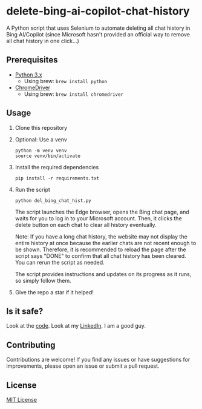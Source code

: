 # delete-bing-ai-copilot-chat-history

A Python script that uses Selenium to automate deleting all chat history in Bing AI/Copilot (since Microsoft hasn't provided an official way to remove all chat history in one click...)

## Prerequisites

- [Python 3.x](https://www.python.org/downloads/)
  - Using brew: `brew install python`
- [ChromeDriver](https://chromedriver.chromium.org/downloads)
  - Using brew: `brew install chromedriver`

## Usage

1. Clone this repository
2. Optional: Use a venv

    ```shell
    python -m venv venv
    source venv/bin/activate
    ```

3. Install the required dependencies

    ```shell
    pip install -r requirements.txt
    ```

4. Run the script

    ```shell
    python del_bing_chat_hist.py
    ```

    The script launches the Edge browser, opens the Bing chat page, and waits for you to log in to your Microsoft account. Then, it clicks the delete button on each chat to clear all history eventually.

    Note: If you have a long chat history, the website may not display the entire history at once because the earlier chats are not recent enough to be shown. Therefore, it is recommended to reload the page after the script says "DONE" to confirm that all chat history has been cleared. You can rerun the script as needed.

    The script provides instructions and updates on its progress as it runs, so simply follow them.

5. Give the repo a star if it helped!

## Is it safe?

Look at the [code](del_bing_chat_hist.py). Look at my [LinkedIn](https://www.linkedin.com/in/kenneth-kwan-6bb396262). I am a good guy.

## Contributing

Contributions are welcome! If you find any issues or have suggestions for improvements, please open an issue or submit a pull request.

## License

[MIT License](LICENSE)
